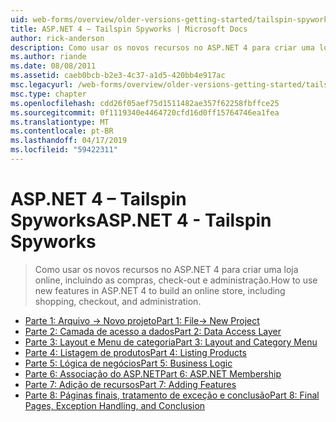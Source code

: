 ```yaml
---
uid: web-forms/overview/older-versions-getting-started/tailspin-spyworks/index
title: ASP.NET 4 – Tailspin Spyworks | Microsoft Docs
author: rick-anderson
description: Como usar os novos recursos no ASP.NET 4 para criar uma loja online, incluindo as compras, check-out e administração.
ms.author: riande
ms.date: 08/08/2011
ms.assetid: caeb0bcb-b2e3-4c37-a1d5-420bb4e917ac
msc.legacyurl: /web-forms/overview/older-versions-getting-started/tailspin-spyworks
msc.type: chapter
ms.openlocfilehash: cdd26f05aef75d1511482ae357f62258fbffce25
ms.sourcegitcommit: 0f1119340e4464720cfd16d0ff15764746ea1fea
ms.translationtype: MT
ms.contentlocale: pt-BR
ms.lasthandoff: 04/17/2019
ms.locfileid: "59422311"
---
```

# <a name="aspnet-4---tailspin-spyworks"></a><span data-ttu-id="e7e51-103">ASP.NET 4 – Tailspin Spyworks</span><span class="sxs-lookup"><span data-stu-id="e7e51-103">ASP.NET 4 - Tailspin Spyworks</span></span>

> <span data-ttu-id="e7e51-104">Como usar os novos recursos no ASP.NET 4 para criar uma loja online, incluindo as compras, check-out e administração.</span><span class="sxs-lookup"><span data-stu-id="e7e51-104">How to use new features in ASP.NET 4 to build an online store, including shopping, checkout, and administration.</span></span>


- [<span data-ttu-id="e7e51-105">Parte 1: Arquivo -> Novo projeto</span><span class="sxs-lookup"><span data-stu-id="e7e51-105">Part 1: File-> New Project</span></span>](tailspin-spyworks-part-1.md)
- [<span data-ttu-id="e7e51-106">Parte 2: Camada de acesso a dados</span><span class="sxs-lookup"><span data-stu-id="e7e51-106">Part 2: Data Access Layer</span></span>](tailspin-spyworks-part-2.md)
- [<span data-ttu-id="e7e51-107">Parte 3: Layout e Menu de categoria</span><span class="sxs-lookup"><span data-stu-id="e7e51-107">Part 3: Layout and Category Menu</span></span>](tailspin-spyworks-part-3.md)
- [<span data-ttu-id="e7e51-108">Parte 4: Listagem de produtos</span><span class="sxs-lookup"><span data-stu-id="e7e51-108">Part 4: Listing Products</span></span>](tailspin-spyworks-part-4.md)
- [<span data-ttu-id="e7e51-109">Parte 5: Lógica de negócios</span><span class="sxs-lookup"><span data-stu-id="e7e51-109">Part 5: Business Logic</span></span>](tailspin-spyworks-part-5.md)
- [<span data-ttu-id="e7e51-110">Parte 6: Associação do ASP.NET</span><span class="sxs-lookup"><span data-stu-id="e7e51-110">Part 6: ASP.NET Membership</span></span>](tailspin-spyworks-part-6.md)
- [<span data-ttu-id="e7e51-111">Parte 7: Adição de recursos</span><span class="sxs-lookup"><span data-stu-id="e7e51-111">Part 7: Adding Features</span></span>](tailspin-spyworks-part-7.md)
- [<span data-ttu-id="e7e51-112">Parte 8: Páginas finais, tratamento de exceção e conclusão</span><span class="sxs-lookup"><span data-stu-id="e7e51-112">Part 8: Final Pages, Exception Handling, and Conclusion</span></span>](tailspin-spyworks-part-8.md)
